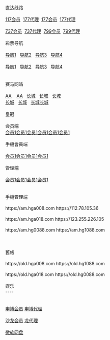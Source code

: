 

<p>直达线路<br>
<br>
<a href="http://52.74.213.211:7211/jini32990f/user/login.html" target="_blank">117会员</a>&nbsp;&nbsp;<a href="http://52.74.213.211:7211/jini32990a/account/login.html" target="_blank">177代理</a>&nbsp;&nbsp;<a href="http://52.74.213.211:7219/msrtp53818f/user/login.html" target="_blank">177会员</a>&nbsp;&nbsp;<a href="http://52.74.213.211:7219/msrtp53818a/account/login.html" target="_blank">177代理</a><br>
<br>
<a href="http://52.74.213.211:7211/jini32990f/user/login.html" target="_blank">737会员</a>&nbsp;&nbsp;<a href="http://52.74.213.211:7211/jini32990a/account/login.html" target="_blank">737代理</a>&nbsp;&nbsp;<a href="http://52.74.213.211:7219/msrtp53818f/user/login.html" target="_blank">799会员</a>&nbsp;&nbsp;<a href="http://52.74.213.211:7219/msrtp53818a/account/login.html" target="_blank">799代理</a><br>
<br>
彩票导航 <br>
<br>
<a href="http://1.bb5522.ws" target="_blank">导航1</a>&nbsp;&nbsp;&nbsp;<a href="http://2.bb5522.ws" target="_blank">导航2</a>&nbsp;&nbsp;&nbsp;<a href="http://3.bb5522.ws" target="_blank">导航3</a>&nbsp;&nbsp;&nbsp;<a href="http://5.bb5522.ws" target="_blank">导航4</a><br>
<br>
<a href="http://1.bb6688.ws" target="_blank">导航1</a>&nbsp;&nbsp;&nbsp;<a href="http://2.bb5522.ws" target="_blank">导航2</a>&nbsp;&nbsp;&nbsp;<a href="http://3.bb5522.ws" target="_blank">导航3</a>&nbsp;&nbsp;&nbsp;<a href="http://5.bb5522.ws" target="_blank">导航4</a><br>
&nbsp;&nbsp; <br>
<br>
赛马网站<br>
<br>
<a href="http://cc59.net" target="_blank">AA</a>&nbsp;&nbsp;&nbsp; <a href="http://aa138.net" target="_blank">AA</a>&nbsp;&nbsp;&nbsp;<a href="http://ctb988.net" target="_blank">长城</a> &nbsp;&nbsp;<a href="http://ctb988.com" target="_blank">长城</a>&nbsp;&nbsp;
<a href="http://ctb988.net" target="_blank">长城</a><br> <a href="http://ctb988.com" target="_blank">长城</a>&nbsp;&nbsp;&nbsp;<a href="http://ctb988.net" target="_blank">长城</a> &nbsp;&nbsp;<a href="http://ctb988.com" target="_blank">长城</a><a href="http://ctb988.net" target="_blank">长城</a><br>
<br>
皇冠<br>
<br>
会员端<br>
<a href="http:hg0088.com" target="_blank">会员1</a><a href="http:hg0088.com" target="_blank">会员1</a><a href="http:hg0088.com" target="_blank">会员1</a><a href="http:hg0088.com" target="_blank">会员1</a><a href="http:hg0088.com" target="_blank">会员1</a><a href="http:hg0088.com" target="_blank">会员1</a><br>
<br>
手機會員端<br>
<br>
<a href="http:hg0088.com" target="_blank">会员1</a><a href="http:hg0088.com" target="_blank">会员1</a><a href="http:hg0088.com" target="_blank">会员1</a><a href="http:hg0088.com" target="_blank">会员1</a>
<br>
<br>
管理端<br>
<br>
<a href="http:hg0088.com" target="_blank">会员1</a><a href="http:hg0088.com" target="_blank">会员1</a><a href="http:hg0088.com" target="_blank">会员1</a><a href="http:hg0088.com" target="_blank">会员1</a>
<br>
<br>
<br>
手機管理端<br>
<br>
https://am.hga008.com https://112.78.105.36<br>
<br>
https://am.hga018.com https://123.255.226.105<br>
<br>
https://am.hg0088.com https://am.hg1088.com<br>
<br>
<br>
<br>
舊帳<br>
<br>
https://old.hga008.com https://old.hg1088.com<br>
<br>
https://old.hga018.com https://old.hg0088.com<br>
<br>
娱乐<br>
----<br>
<br>
<br>
<a href="http://msc11.com" target="_blank">申博会员</a> <a href="http://msc11.net" target="_blank">申博代理</a><br>
<br>
<a href="http://sa36.com" target="_blank">沙龙会员</a> <a href="http://sa36.net" target="_blank">龙代理</a><br>
<br>
<a href="https://onedrive.live.com/redir?resid=F5B0090663FEEADA!742" target="_blank">微软网盘</a><br>
<br>
　</p>




</body>

</html>

